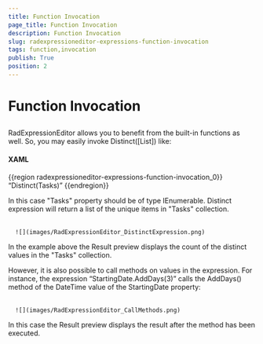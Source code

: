 ```yaml
---
title: Function Invocation
page_title: Function Invocation
description: Function Invocation
slug: radexpressioneditor-expressions-function-invocation
tags: function,invocation
publish: True
position: 2
---
```


# Function Invocation



## 

RadExpressionEditor allows you to benefit from the built-in functions as well. So, you may easily invoke Distinct([List]) like: 

#### __XAML__

{{region radexpressioneditor-expressions-function-invocation_0}}
	“Distinct(Tasks)”
	{{endregion}}



In this case "Tasks" property should be of type IEnumerable. Distinct expression will return a list of the unique items in "Tasks" collection. 




         
      ![](images/RadExpressionEditor_DistinctExpression.png)



In the example above the Result preview displays the count of the distinct values in the "Tasks" collection. 

However, it is also possible to call methods on values in the expression. For instance, the expression “StartingDate.AddDays(3)” calls the AddDays() method of the DateTime value of the StartingDate property:




         
      ![](images/RadExpressionEditor_CallMethods.png)



In this case the Result preview displays the result after the method has been executed.
 
